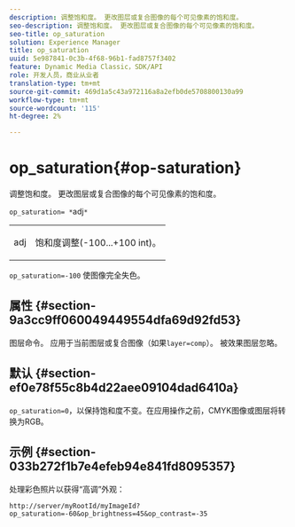 ```yaml
---
description: 调整饱和度。 更改图层或复合图像的每个可见像素的饱和度。
seo-description: 调整饱和度。 更改图层或复合图像的每个可见像素的饱和度。
seo-title: op_saturation
solution: Experience Manager
title: op_saturation
uuid: 5e987841-0c3b-4f68-96b1-fad8757f3402
feature: Dynamic Media Classic，SDK/API
role: 开发人员，商业从业者
translation-type: tm+mt
source-git-commit: 469d1a5c43a972116a8a2efb0de5708800130a99
workflow-type: tm+mt
source-wordcount: '115'
ht-degree: 2%

---
```



# op_saturation{#op-saturation}

调整饱和度。 更改图层或复合图像的每个可见像素的饱和度。

`op_saturation= *`adj`*`

<table id="simpletable_5F118A28FE674B06A16F6F19C56B4594"> 
 <tr class="strow"> 
  <td class="stentry"> <p><span class="varname"> adj</span> </p> </td> 
  <td class="stentry"> <p>饱和度调整(-100...+100 int)。 </p></td> 
 </tr> 
</table>

`op_saturation=-100` 使图像完全失色。

## 属性 {#section-9a3cc9ff060049449554dfa69d92fd53}

图层命令。 应用于当前图层或复合图像（如果`layer=comp`）。 被效果图层忽略。

## 默认 {#section-ef0e78f55c8b4d22aee09104dad6410a}

`op_saturation=0`，以保持饱和度不变。在应用操作之前，CMYK图像或图层将转换为RGB。

## 示例 {#section-033b272f1b7e4efeb94e841fd8095357}

处理彩色照片以获得“高调”外观：

`http://server/myRootId/myImageId?op_saturation=-60&op_brightness=45&op_contrast=-35`
